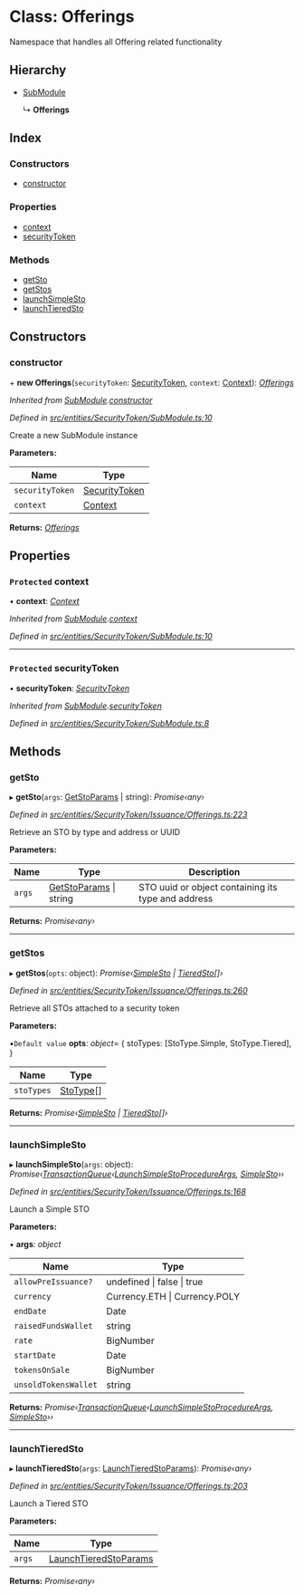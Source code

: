 # Class: Offerings

Namespace that handles all Offering related functionality

## Hierarchy

- [SubModule](_entities_securitytoken_submodule_.submodule.md)

  ↳ **Offerings**

## Index

### Constructors

- [constructor](_entities_securitytoken_issuance_offerings_.offerings.md#constructor)

### Properties

- [context](_entities_securitytoken_issuance_offerings_.offerings.md#protected-context)
- [securityToken](_entities_securitytoken_issuance_offerings_.offerings.md#protected-securitytoken)

### Methods

- [getSto](_entities_securitytoken_issuance_offerings_.offerings.md#getsto)
- [getStos](_entities_securitytoken_issuance_offerings_.offerings.md#getstos)
- [launchSimpleSto](_entities_securitytoken_issuance_offerings_.offerings.md#launchsimplesto)
- [launchTieredSto](_entities_securitytoken_issuance_offerings_.offerings.md#launchtieredsto)

## Constructors

### constructor

\+ **new Offerings**(`securityToken`: [SecurityToken](_entities_securitytoken_securitytoken_.securitytoken.md), `context`: [Context](_context_.context.md)): _[Offerings](_entities_securitytoken_issuance_offerings_.offerings.md)_

_Inherited from [SubModule](_entities_securitytoken_submodule_.submodule.md).[constructor](_entities_securitytoken_submodule_.submodule.md#constructor)_

_Defined in [src/entities/SecurityToken/SubModule.ts:10](https://github.com/PolymathNetwork/polymath-sdk/blob/d34930f/src/entities/SecurityToken/SubModule.ts#L10)_

Create a new SubModule instance

**Parameters:**

| Name            | Type                                                                     |
| --------------- | ------------------------------------------------------------------------ |
| `securityToken` | [SecurityToken](_entities_securitytoken_securitytoken_.securitytoken.md) |
| `context`       | [Context](_context_.context.md)                                          |

**Returns:** _[Offerings](_entities_securitytoken_issuance_offerings_.offerings.md)_

## Properties

### `Protected` context

• **context**: _[Context](_context_.context.md)_

_Inherited from [SubModule](_entities_securitytoken_submodule_.submodule.md).[context](_entities_securitytoken_submodule_.submodule.md#protected-context)_

_Defined in [src/entities/SecurityToken/SubModule.ts:10](https://github.com/PolymathNetwork/polymath-sdk/blob/d34930f/src/entities/SecurityToken/SubModule.ts#L10)_

---

### `Protected` securityToken

• **securityToken**: _[SecurityToken](_entities_securitytoken_securitytoken_.securitytoken.md)_

_Inherited from [SubModule](_entities_securitytoken_submodule_.submodule.md).[securityToken](_entities_securitytoken_submodule_.submodule.md#protected-securitytoken)_

_Defined in [src/entities/SecurityToken/SubModule.ts:8](https://github.com/PolymathNetwork/polymath-sdk/blob/d34930f/src/entities/SecurityToken/SubModule.ts#L8)_

## Methods

### getSto

▸ **getSto**(`args`: [GetStoParams](../interfaces/_entities_securitytoken_issuance_offerings_.getstoparams.md) | string): _Promise‹any›_

_Defined in [src/entities/SecurityToken/Issuance/Offerings.ts:223](https://github.com/PolymathNetwork/polymath-sdk/blob/d34930f/src/entities/SecurityToken/Issuance/Offerings.ts#L223)_

Retrieve an STO by type and address or UUID

**Parameters:**

| Name   | Type                                                                                                    | Description                                        |
| ------ | ------------------------------------------------------------------------------------------------------- | -------------------------------------------------- |
| `args` | [GetStoParams](../interfaces/_entities_securitytoken_issuance_offerings_.getstoparams.md) &#124; string | STO uuid or object containing its type and address |

**Returns:** _Promise‹any›_

---

### getStos

▸ **getStos**(`opts`: object): _Promise‹[SimpleSto](_entities_simplesto_.simplesto.md) | [TieredSto](_entities_tieredsto_.tieredsto.md)[]›_

_Defined in [src/entities/SecurityToken/Issuance/Offerings.ts:260](https://github.com/PolymathNetwork/polymath-sdk/blob/d34930f/src/entities/SecurityToken/Issuance/Offerings.ts#L260)_

Retrieve all STOs attached to a security token

**Parameters:**

▪`Default value` **opts**: _object_= {
stoTypes: [StoType.Simple, StoType.Tiered],
}

| Name       | Type                                           |
| ---------- | ---------------------------------------------- |
| `stoTypes` | [StoType](../enums/_types_index_.stotype.md)[] |

**Returns:** _Promise‹[SimpleSto](_entities_simplesto_.simplesto.md) | [TieredSto](_entities_tieredsto_.tieredsto.md)[]›_

---

### launchSimpleSto

▸ **launchSimpleSto**(`args`: object): _Promise‹[TransactionQueue](_entities_transactionqueue_.transactionqueue.md)‹[LaunchSimpleStoProcedureArgs](../interfaces/_types_index_.launchsimplestoprocedureargs.md), [SimpleSto](_entities_simplesto_.simplesto.md)››_

_Defined in [src/entities/SecurityToken/Issuance/Offerings.ts:168](https://github.com/PolymathNetwork/polymath-sdk/blob/d34930f/src/entities/SecurityToken/Issuance/Offerings.ts#L168)_

Launch a Simple STO

**Parameters:**

▪ **args**: _object_

| Name                 | Type                               |
| -------------------- | ---------------------------------- |
| `allowPreIssuance?`  | undefined &#124; false &#124; true |
| `currency`           | Currency.ETH &#124; Currency.POLY  |
| `endDate`            | Date                               |
| `raisedFundsWallet`  | string                             |
| `rate`               | BigNumber                          |
| `startDate`          | Date                               |
| `tokensOnSale`       | BigNumber                          |
| `unsoldTokensWallet` | string                             |

**Returns:** _Promise‹[TransactionQueue](_entities_transactionqueue_.transactionqueue.md)‹[LaunchSimpleStoProcedureArgs](../interfaces/_types_index_.launchsimplestoprocedureargs.md), [SimpleSto](_entities_simplesto_.simplesto.md)››_

---

### launchTieredSto

▸ **launchTieredSto**(`args`: [LaunchTieredStoParams](../interfaces/_entities_securitytoken_issuance_offerings_.launchtieredstoparams.md)): _Promise‹any›_

_Defined in [src/entities/SecurityToken/Issuance/Offerings.ts:203](https://github.com/PolymathNetwork/polymath-sdk/blob/d34930f/src/entities/SecurityToken/Issuance/Offerings.ts#L203)_

Launch a Tiered STO

**Parameters:**

| Name   | Type                                                                                                        |
| ------ | ----------------------------------------------------------------------------------------------------------- |
| `args` | [LaunchTieredStoParams](../interfaces/_entities_securitytoken_issuance_offerings_.launchtieredstoparams.md) |

**Returns:** _Promise‹any›_
